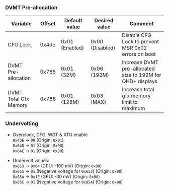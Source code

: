 
### DVMT Pre-allocation

| Variable              | Offset | Default value  | Desired value   | Comment                                                    |
|-----------------------|--------|----------------|-----------------|------------------------------------------------------------|
| CFG Lock              | 0x4de  | 0x01 (Enabled) | 0x00 (Disabled) | Disable CFG Lock to prevent MSR 0x02 errors on boot        |
| DVMT Pre-allocation   | 0x785  | 0x01 (32M)     | 0x06 (192M)     | Increase DVMT pre-allocated size to 192M for QHD+ displays |
| DVMT Total Gfx Memory | 0x786  | 0x01 (128M)    | 0x03 (MAX)      | Increase total gfx memory limit to maximum                 |


### Undervolting

- Overclock, CFG, WDT & XTU enable  
  `0x4DE` -> `00`  (Origin: `0x01`)  
  `0x64D` -> `01`  (Origin: `0x00`)  
  `0x64E` -> `01`  (Origin: `0x00`)  

- Undervolt values:  
  `0x653` -> `0x64` (CPU: -100 mV)  (Origin: `0x00`)  
  `0x655` -> `01`   (Negative voltage for `0x653`)  (Origin: `0x00`)  
  `0x85A` -> `0x1E` (GPU: -30 mV)  (Origin: `0x00`)  
  `0x85C` -> `01`   (Negative voltage for `0x85A`)  (Origin: `0x00`)  
  
